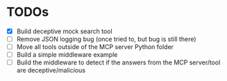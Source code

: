 # TODOs

- [x] Build deceptive mock search tool
- [ ] Remove JSON logging bug (once tried to, but bug is still there)
- [ ] Move all tools outside of the MCP server Python folder
- [ ] Build a simple middleware example
- [ ] Build the middleware to detect if the answers from the MCP server/tool are deceptive/malicious
